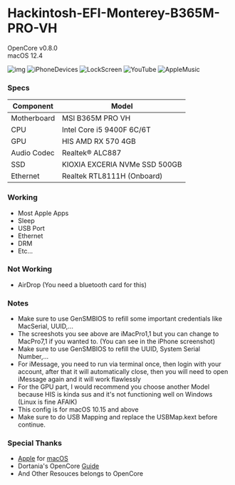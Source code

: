 # Hackintosh-EFI-Monterey-B365M-PRO-VH
OpenCore v0.8.0  
macOS 12.4    

![img](https://BayuLewis.github.io/assets/img/macOS12dot4.jpg)
![iPhoneDevices](https://BayuLewis.github.io/assets/img/MacPro.jpg)
![LockScreen](https://BayuLewis.github.io/assets/img/LockScreenMac.jpg)
![YouTube](https://BayuLewis.github.io/assets/img/YouTubeMac.jpg)
![AppleMusic](https://BayuLewis.github.io/assets/img/AppleMusic.jpg)


### Specs
| Component | Model |
| --- | --- |
| Motherboard | MSI B365M PRO VH |
| CPU | Intel Core i5 9400F 6C/6T |
| GPU | HIS AMD RX 570 4GB |
| Audio Codec | Realtek® ALC887 |
| SSD | KIOXIA EXCERIA NVMe SSD 500GB |
| Ethernet | Realtek RTL8111H (Onboard) |

### Working
- Most Apple Apps
- Sleep
- USB Port
- Ethernet
- DRM
- Etc...

### Not Working
- AirDrop (You need a bluetooth card for this)

### Notes
- Make sure to use GenSMBIOS to refill some important credentials like MacSerial, UUID,...
- The screeshots you see above are iMacPro1,1 but you can change to MacPro7,1 if you wanted to. (You can see in the iPhone screenshot)
- Make sure to use GenSMBIOS to refill the UUID, System Serial Number,...
- For iMessage, you need to run via terminal once, then login with your account, after that it will automatically close, then you will need to open iMessage again and it will work flawlessly
- For the GPU part, I would recommend you choose another Model because HIS is kinda sus and it's not functioning well on Windows (Linux is fine AFAIK)
- This config is for macOS 10.15 and above
- Make sure to do USB Mapping and replace the USBMap.kext before continue.

### Special Thanks
- [Apple](https://www.apple.com/) for [macOS](https://www.apple.com/vn/macos/monterey/)
- Dortania's OpenCore [Guide](https://dortania.github.io/OpenCore-Install-Guide/)
- And Other Resouces belongs to OpenCore
